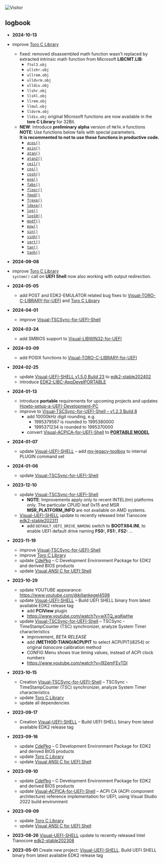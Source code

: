 ![Visitor](https://visitor-badge.laobi.icu/badge?page_id=KilianKegel.kiliankegel)

## logbook
* **2024-10-13**
 * improve [Toro C Library](https://github.com/KilianKegel/toro-C-Library/blob/master/README.md#20241013-v087-build-200)<br>
    * fixed: removed  disassembled math function wasn't replaced by extracted intrinsic 
    math function from Microsoft **LIBCMT.LIB**:
        * `ftol3.obj`
        * `ullshr.obj`
        * `ullrem.obj`
        * `ulldvrm.obj`
        * `ulldiv.obj`
        * `llshr.obj`
        * `llshl.obj`
        * `llrem.obj`
        * `llmul.obj`
        * `lldvrm.obj`
        * `lldiv.obj`
        original Microsoft functions are now available in the **toro C Library** for 32Bit.
    * **NEW**: Introduce **preliminary alpha** version of `MATH.H` functions<br>
        **NOTE**: Use functions below fails with special parameters.<br>
        **It is recommented to not to use these functions in productive code.**<br>
        * [`acos()`](https://github.com/KilianKegel/Visual-TORO-C-LIBRARY-for-UEFI/blob/main/toroCLibrary/Library/math_h/acos.c)
        * [`asin()`](https://github.com/KilianKegel/Visual-TORO-C-LIBRARY-for-UEFI/blob/main/toroCLibrary/Library/math_h/asin.c)
        * [`atan()`](https://github.com/KilianKegel/Visual-TORO-C-LIBRARY-for-UEFI/blob/main/toroCLibrary/Library/math_h/atan.)
        * [`atan2()`](https://github.com/KilianKegel/Visual-TORO-C-LIBRARY-for-UEFI/blob/main/toroCLibrary/Library/math_h/atan2.c)
        * [`ceil()`](https://github.com/KilianKegel/Visual-TORO-C-LIBRARY-for-UEFI/blob/main/toroCLibrary/Library/math_h/ceil.c)
        * [`cos()`](https://github.com/KilianKegel/Visual-TORO-C-LIBRARY-for-UEFI/blob/main/toroCLibrary/Library/math_h/cos.c)
        * [`cosh()`](https://github.com/KilianKegel/Visual-TORO-C-LIBRARY-for-UEFI/blob/main/toroCLibrary/Library/math_h/cosh.c)
        * [`exp()`](https://github.com/KilianKegel/Visual-TORO-C-LIBRARY-for-UEFI/blob/main/toroCLibrary/Library/math_h/exp.c)
        * [`fabs()`](https://github.com/KilianKegel/Visual-TORO-C-LIBRARY-for-UEFI/blob/main/toroCLibrary/Library/math_h/fabs.c)
        * [`floor()`](https://github.com/KilianKegel/Visual-TORO-C-LIBRARY-for-UEFI/blob/main/toroCLibrary/Library/math_h/floor.c)
        * [`fmod()`](https://github.com/KilianKegel/Visual-TORO-C-LIBRARY-for-UEFI/blob/main/toroCLibrary/Library/math_h/fmod.c)
        * [`frexp()`](https://github.com/KilianKegel/Visual-TORO-C-LIBRARY-for-UEFI/blob/main/toroCLibrary/Library/math_h/frexp.c)
        * [`ldexp()`](https://github.com/KilianKegel/Visual-TORO-C-LIBRARY-for-UEFI/blob/main/toroCLibrary/Library/math_h/ldexp.c)
        * [`log()`](https://github.com/KilianKegel/Visual-TORO-C-LIBRARY-for-UEFI/blob/main/toroCLibrary/Library/math_h/log.c)
        * [`log10()`](https://github.com/KilianKegel/Visual-TORO-C-LIBRARY-for-UEFI/blob/main/toroCLibrary/Library/math_h/log10.c)
        * [`modf()`](https://github.com/KilianKegel/Visual-TORO-C-LIBRARY-for-UEFI/blob/main/toroCLibrary/Library/math_h/modf.c)
        * [`pow()`](https://github.com/KilianKegel/Visual-TORO-C-LIBRARY-for-UEFI/blob/main/toroCLibrary/Library/math_h/pow.c)
        * [`sin()`](https://github.com/KilianKegel/Visual-TORO-C-LIBRARY-for-UEFI/blob/main/toroCLibrary/Library/math_h/sinc.)
        * [`sinh()`](https://github.com/KilianKegel/Visual-TORO-C-LIBRARY-for-UEFI/blob/main/toroCLibrary/Library/math_h/sinh.c)
        * [`sqrt()`](https://github.com/KilianKegel/Visual-TORO-C-LIBRARY-for-UEFI/blob/main/toroCLibrary/Library/math_h/sqrt.c)
        * [`tan()`](https://github.com/KilianKegel/Visual-TORO-C-LIBRARY-for-UEFI/blob/main/toroCLibrary/Library/math_h/tan.c)    
        * [`tanh()`](https://github.com/KilianKegel/Visual-TORO-C-LIBRARY-for-UEFI/blob/main/toroCLibrary/Library/math_h/tanh.c)
* **2024-09-08**
 * improve [Toro C Library](https://github.com/KilianKegel/toro-C-Library/blob/master/README.md#20240908-v086-build-187)<br>
   `system()` call on **UEFI Shell** now also working with output redirection.
* **2024-05-05**
  * add POST and EDK2-EMULATOR related bug fixes to  [Visual-TORO-C-LIBRARY-for-UEFI](https://github.com/KilianKegel/Visual-TORO-C-LIBRARY-for-UEFI?tab=readme-ov-file#20240505-v084-build-91) and [Toro C Library](https://github.com/KilianKegel/toro-C-Library?tab=readme-ov-file#20240505-v084-build-91)
* **2024-04-01**
  * improve [Visual-TSCSync-for-UEFI-Shell](https://github.com/KilianKegel/Visual-TSCSync-for-UEFI-Shell)
* **2024-03-24**
  * add SMBIOS support to [Visual-LIBWIN32-for-UEFI](https://github.com/KilianKegel/Visual-LIBWIN32-for-UEFI?tab=readme-ov-file#20240324)
* **2024-03-09**
  * add POSIX functions to  [Visual-TORO-C-LIBRARY-for-UEFI](https://github.com/KilianKegel/Visual-TORO-C-LIBRARY-for-UEFI?tab=readme-ov-file#20240309-v081-build-54)
* **2024-02-25**
  * update [Visual-UEFI-SHELL v1.5.0 Build 23](https://github.com/KilianKegel/Visual-UEFI-SHELL) to [edk2-stable202402](https://github.com/tianocore/edk2/releases/tag/edk2-stable202402)
  * introduce [EDK2-LIBC-AppDevelPORTABLE](https://github.com/KilianKegel/EDK2-LIBC-AppDevelPORTABLE)
* **2024-01-13**
  * introduce **portable** requirements for upcoming projects and updates [Howto-setup-a-UEFI-Development-PC](https://github.com/KilianKegel/Howto-setup-a-UEFI-Development-PC#preparation-for-upcoming-portable-projects)
  * improve to [Visual-TSCSync-for-UEFI-Shell – v1.2.3 Build 8](https://github.com/KilianKegel/Visual-TSCSync-for-UEFI-Shell#visual-tscsync-for-uefi-shell)
    * add 10000kHz digit rounding, e.g.
        * 1995379567 is rounded to 1995380000
        * 1995371234 is rounded to 1995370000
    * convert [Visual-ACPICA-for-UEFI-Shell](https://github.com/KilianKegel/Visual-ACPICA-for-UEFI-ShellPORTABLE) to [**PORTABLE MODEL**](https://github.com/KilianKegel/Visual-ACPICA-for-UEFI-ShellPORTABLE#20240113)
* **2024-01-07**
  * update [Visual-UEFI-SHELL](https://github.com/KilianKegel/Visual-UEFI-SHELL) – add [my-legacy-toolbox](https://github.com/tianocore/edk2-staging/blob/CdePkg/blogs/2021-11-14/README.md#my-legacy-toolbox) to internal PLUGIN command set
* **2024-01-06**
  * update [Visual-TSCSync-for-UEFI-Shell](https://github.com/KilianKegel/Visual-TSCSync-for-UEFI-Shell#visual-tscsync-for-uefi-shell)
* **2023-12-10**
  * update [Visual-TSCSync-for-UEFI-Shell](https://github.com/KilianKegel/Visual-TSCSync-for-UEFI-Shell#visual-tscsync-for-uefi-shell)
    * **NOTE**: Improvements apply only to recent INTEL(tm) platforms only. The particular CPUID leaf 0x15 and MSR **MSR_PLATFORM_INFO** are not available on AMD systems.
  * [Visual-UEFI-SHELL](https://github.com/KilianKegel/Visual-UEFI-SHELL#edk2-uefi-shell--visual-uefi-shell) update to recently released Intel Tianocore [edk2-stable202311](https://github.com/tianocore/edk2/releases/tag/edk2-stable202311)
    * add `DEFAULT_UEFI_DRIVE_NAMING` switch to **BOOTX64.INI**, to enable UEFI default drive naming **FS0:**, **FS1:**, **FS2:** ...
* **2023-11-19**
  * improve [Visual-TSCSync-for-UEFI-Shell](https://github.com/KilianKegel/Visual-TSCSync-for-UEFI-Shell)
  * improve [Toro C Library](https://github.com/KilianKegel/toro-C-Library#toro-c-library-formerly-known-as-torito-c-library)
  * update [CdePkg](https://github.com/KilianKegel/CdePkg) – C Development Environment Package for EDK2 and derived BIOS products
  * update [Visual ANSI C for UEFI Shell](https://github.com/KilianKegel/Visual-ANSI-C-for-UEFI-Shell#visual-ansi-c-for-uefi-shell)
* **2023-10-29**
  * update YOUTUBE appearance: https://www.youtube.com/@kiliankegel4598
  * update [Visual-UEFI-SHELL](https://github.com/KilianKegel/Visual-UEFI-SHELL) – Build UEFI SHELL binary from latest available EDK2 release tag
    * add **PCIView** plugin
    * https://www.youtube.com/watch?v=wXTQ_wsKwHw
  * update [Visual-TSCSync-for-UEFI-Shell](https://github.com/KilianKegel/Visual-TSCSync-for-UEFI-Shell#visual-tscsync-for-uefi-shell) – TSCSync - TimeStampCounter (TSC) synchronizer, analyze System Timer characteristics
    * improvement, *BETA RELEASE*
    * add **/METHOD:TIANO/ACPI/PIT** to select ACPI/PIT(i8254) or original *tianocore* calibration method
    * CONFIG Menu shows true timing values, instead of ACPI clock numbers
    * https://www.youtube.com/watch?v=I92emFEyTDI
* **2023-10-15**
  * Creation [Visual-TSCSync-for-UEFI-Shell](https://github.com/KilianKegel/Visual-TSCSync-for-UEFI-Shell#visual-tscsync-for-uefi-shell) – TSCSync - TimeStampCounter (TSC) synchronizer, analyze System Timer characteristics
  * update [Toro C Library](https://github.com/KilianKegel/toro-C-Library#toro-c-library-formerly-known-as-torito-c-library)
  * update all dependencies
* **2023-09-17**
  * Creation [Visual-UEFI-SHELL](https://github.com/KilianKegel/Visual-UEFI-SHELL) – Build UEFI SHELL binary from latest available EDK2 release tag
* **2023-09-16**
  * update [CdePkg](https://github.com/KilianKegel/CdePkg) – C Development Environment Package for EDK2 and derived BIOS products
  * update [Toro C Library](https://github.com/KilianKegel/toro-C-Library#toro-c-library-formerly-known-as-torito-c-library)
  * update [Visual ANSI C for UEFI Shell](https://github.com/KilianKegel/Visual-ANSI-C-for-UEFI-Shell#visual-ansi-c-for-uefi-shell)
* **2023-09-10**
  * update [CdePkg](https://github.com/KilianKegel/CdePkg) – C Development Environment Package for EDK2 and derived BIOS products
  * update [Visual-ACPICA-for-UEFI-Shell](https://github.com/KilianKegel/Visual-ACPICA-for-UEFI-Shell) – ACPI CA (ACPI component architecture) reference implementation for UEFI, using Visual Studio 2022 build environment


* **2023-09-09**
  * update [Toro C Library](https://github.com/KilianKegel/toro-C-Library#toro-c-library-formerly-known-as-torito-c-library)
  * update [Visual ANSI C for UEFI Shell](https://github.com/KilianKegel/Visual-ANSI-C-for-UEFI-Shell#visual-ansi-c-for-uefi-shell)

* **2023-08-26** [Visual-UEFI-SHELL](https://github.com/KilianKegel/Visual-UEFI-SHELL#edk2-uefi-shell--visual-uefi-shell) update to recently released Intel Tianocore [edk2-stable202308](https://github.com/tianocore/edk2/releases/tag/edk2-stable202308)
* **2023-05-01** Create new project: [Visual-UEFI-SHELL](https://github.com/KilianKegel/Visual-UEFI-SHELL#edk2-uefi-shell--visual-uefi-shell). Build UEFI SHELL binary from latest available EDK2 release tag

